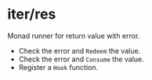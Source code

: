 # iter/res
Monad runner for return value with error.
- Check the error and `Redeem` the value.
- Check the error and `Consume` the value.
- Register a `Hook` function.
